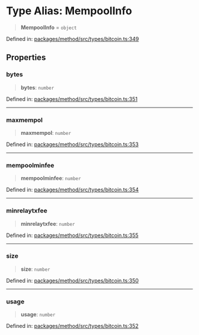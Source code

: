 # Type Alias: MempoolInfo

> **MempoolInfo** = `object`

Defined in: [packages/method/src/types/bitcoin.ts:349](https://github.com/dcdpr/did-btcr2-js/blob/4a717493e735221d072999f212891939f4de3f23/packages/method/src/types/bitcoin.ts#L349)

## Properties

### bytes

> **bytes**: `number`

Defined in: [packages/method/src/types/bitcoin.ts:351](https://github.com/dcdpr/did-btcr2-js/blob/4a717493e735221d072999f212891939f4de3f23/packages/method/src/types/bitcoin.ts#L351)

***

### maxmempol

> **maxmempol**: `number`

Defined in: [packages/method/src/types/bitcoin.ts:353](https://github.com/dcdpr/did-btcr2-js/blob/4a717493e735221d072999f212891939f4de3f23/packages/method/src/types/bitcoin.ts#L353)

***

### mempoolminfee

> **mempoolminfee**: `number`

Defined in: [packages/method/src/types/bitcoin.ts:354](https://github.com/dcdpr/did-btcr2-js/blob/4a717493e735221d072999f212891939f4de3f23/packages/method/src/types/bitcoin.ts#L354)

***

### minrelaytxfee

> **minrelaytxfee**: `number`

Defined in: [packages/method/src/types/bitcoin.ts:355](https://github.com/dcdpr/did-btcr2-js/blob/4a717493e735221d072999f212891939f4de3f23/packages/method/src/types/bitcoin.ts#L355)

***

### size

> **size**: `number`

Defined in: [packages/method/src/types/bitcoin.ts:350](https://github.com/dcdpr/did-btcr2-js/blob/4a717493e735221d072999f212891939f4de3f23/packages/method/src/types/bitcoin.ts#L350)

***

### usage

> **usage**: `number`

Defined in: [packages/method/src/types/bitcoin.ts:352](https://github.com/dcdpr/did-btcr2-js/blob/4a717493e735221d072999f212891939f4de3f23/packages/method/src/types/bitcoin.ts#L352)
